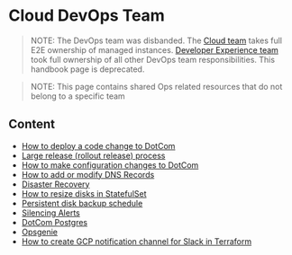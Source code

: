 # Cloud DevOps Team

> NOTE: The DevOps team was disbanded. The [Cloud team](../../../cloud/index.md) takes full E2E ownership of managed instances. [Developer Experience team]() took full ownership of all other DevOps team responsibilities. This handbook page is deprecated.

> NOTE: This page contains shared Ops related resources that do not belong to a specific team

## Content

- [How to deploy a code change to DotCom](deploy-code-change.md)
- [Large release (rollout release) process](deploy-code-change.md#large-releases-to-cloud-rollup-releases)
- [How to make configuration changes to DotCom](update_sg_website_config.md)
- [How to add or modify DNS Records](dns.md)
- [Disaster Recovery](disaster-recovery.md)
- [How to resize disks in StatefulSet](resize-disks-in-statefulset.md)
- [Persistent disk backup schedule](persistent-disk-backup-schedule.md)
- [Silencing Alerts](silencing-alerts.md)
- [DotCom Postgres](dotcom-postgres.md)
- [Opsgenie](opsgenie.md)
- [How to create GCP notification channel for Slack in Terraform](./gcp-slack-notification-terraform.md)
